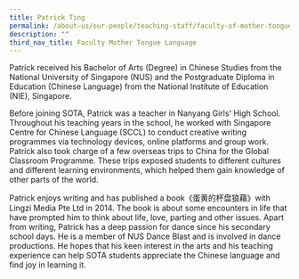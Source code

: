 ```yaml
---
title: Patrick Ting
permalink: /about-us/our-people/teaching-staff/faculty-of-mother-tongue-languages/patrick-ting/
description: ""
third_nav_title: Faculty Mother Tongue Language
---
```

Patrick received his Bachelor of Arts (Degree) in Chinese Studies from the National University of Singapore (NUS) and the Postgraduate Diploma in Education (Chinese Language) from the National Institute of Education (NIE), Singapore.

  

Before joining SOTA, Patrick was a teacher in Nanyang Girls' High School. Throughout his teaching years in the school, he worked with Singapore Centre for Chinese Language (SCCL) to conduct creative writing programmes via technology devices, online platforms and group work. Patrick also took charge of a few overseas trips to China for the Global Classroom Programme. These trips exposed students to different cultures and different learning environments, which helped them gain knowledge of other parts of the world.

  

Patrick enjoys writing and has published a book《蛋黄的杯盘狼藉》with Lingzi Media Pte Ltd in 2014. The book is about some encounters in life that have prompted him to think about life, love, parting and other issues. Apart from writing, Patrick has a deep passion for dance since his secondary school days. He is a member of NUS Dance Blast and is involved in dance productions. He hopes that his keen interest in the arts and his teaching experience can help SOTA students appreciate the Chinese language and find joy in learning it.